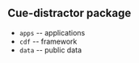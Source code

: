 Cue-distractor package
----------------------

- `apps` -- applications
- `cdf` -- framework
- `data` -- public data

